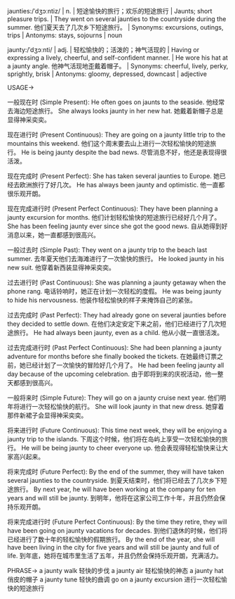 jaunties:/ˈdʒɔːntiz/ | n. |  短途愉快的旅行；欢乐的短途旅行 | Jaunts; short pleasure trips.  |  They went on several jaunties to the countryside during the summer.  他们夏天去了几次乡下短途旅行。 | Synonyms: excursions, outings, trips | Antonyms: stays, sojourns | noun

jaunty:/ˈdʒɔːnti/ | adj. | 轻松愉快的；活泼的；神气活现的 | Having or expressing a lively, cheerful, and self-confident manner. | He wore his hat at a jaunty angle. 他神气活现地歪戴着帽子。 | Synonyms: cheerful, lively, perky, sprightly, brisk | Antonyms: gloomy, depressed, downcast | adjective


USAGE->

一般现在时 (Simple Present):
He often goes on jaunts to the seaside. 他经常去海边短途旅行。
She always looks jaunty in her new hat.  她戴着新帽子总是显得神采奕奕。

现在进行时 (Present Continuous):
They are going on a jaunty little trip to the mountains this weekend.  他们这个周末要去山上进行一次轻松愉快的短途旅行。
He is being jaunty despite the bad news. 尽管消息不好，他还是表现得很活泼。

现在完成时 (Present Perfect):
She has taken several jaunties to Europe. 她已经去欧洲旅行了好几次。
He has always been jaunty and optimistic. 他一直都很乐观开朗。

现在完成进行时 (Present Perfect Continuous):
They have been planning a jaunty excursion for months.  他们计划轻松愉快的短途旅行已经好几个月了。
She has been feeling jaunty ever since she got the good news. 自从她得到好消息以来，她一直都感到很高兴。

一般过去时 (Simple Past):
They went on a jaunty trip to the beach last summer. 去年夏天他们去海滩进行了一次愉快的旅行。
He looked jaunty in his new suit. 他穿着新西装显得神采奕奕。

过去进行时 (Past Continuous):
She was planning a jaunty getaway when the phone rang.  电话铃响时，她正在计划一次轻松的度假。
He was being jaunty to hide his nervousness. 他装作轻松愉快的样子来掩饰自己的紧张。


过去完成时 (Past Perfect):
They had already gone on several jaunties before they decided to settle down.  在他们决定安定下来之前，他们已经进行了几次短途旅行。
He had always been jaunty, even as a child. 他从小就一直很活泼。

过去完成进行时 (Past Perfect Continuous):
She had been planning a jaunty adventure for months before she finally booked the tickets.  在她最终订票之前，她已经计划了一次愉快的冒险好几个月了。
He had been feeling jaunty all day because of the upcoming celebration. 由于即将到来的庆祝活动，他一整天都感到很高兴。

一般将来时 (Simple Future):
They will go on a jaunty cruise next year.  他们明年将进行一次轻松愉快的航行。
She will look jaunty in that new dress. 她穿着那件新裙子会显得神采奕奕。

将来进行时 (Future Continuous):
This time next week, they will be enjoying a jaunty trip to the islands.  下周这个时候，他们将在岛屿上享受一次轻松愉快的旅行。
He will be being jaunty to cheer everyone up. 他会表现得轻松愉快来让大家高兴起来。

将来完成时 (Future Perfect):
By the end of the summer, they will have taken several jaunties to the countryside. 到夏天结束时，他们将已经去了几次乡下短途旅行。
By next year, he will have been working at the company for ten years and will still be jaunty. 到明年，他将在这家公司工作十年，并且仍然会保持乐观开朗。

将来完成进行时 (Future Perfect Continuous):
By the time they retire, they will have been going on jaunty vacations for decades.  到他们退休的时候，他们将已经进行了数十年的轻松愉快的假期旅行。
By the end of the year, she will have been living in the city for five years and will still be jaunty and full of life. 到年底，她将在城市里生活了五年，并且仍然会保持乐观开朗，充满活力。



PHRASE->
a jaunty walk  轻快的步伐
a jaunty air  轻松愉快的神态
a jaunty hat  俏皮的帽子
a jaunty tune  轻快的曲调
go on a jaunty excursion  进行一次轻松愉快的短途旅行
